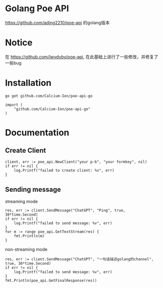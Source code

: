 # Golang Poe API
https://github.com/ading2210/poe-api 的golang版本

# Notice
在 https://github.com/lwydyby/poe-api, 在此基础上进行了一些修改，并修复了一些bug  

# Installation

```bash
go get github.com/Calcium-Ion/poe-api-go 
```

```golang
import (
    "github.com/Calcium-Ion/poe-api-go"
)
```

# Documentation

## Create Client

```golang
client, err := poe_api.NewClient("your p-b", "your formkey", nil)
if err != nil {
	log.Printf("failed to create client: %v", err)
}
```

## Sending message

streaming mode

```golang 
res, err := client.SendMessage("ChatGPT", "Ping", true, 30*time.Second)
if err != nil {
    log.Printf("failed to send message: %v", err)
}
for m := range poe_api.GetTextStream(res) {
    fmt.Println(m)
}
```

non-streaming mode

```golang
res, err := client.SendMessage("ChatGPT", "一句话描述golang的channel", true, 30*time.Second)
if err != nil {
    log.Printf("failed to send message: %v", err)
}
fmt.Println(poe_api.GetFinalResponse(res))
```
